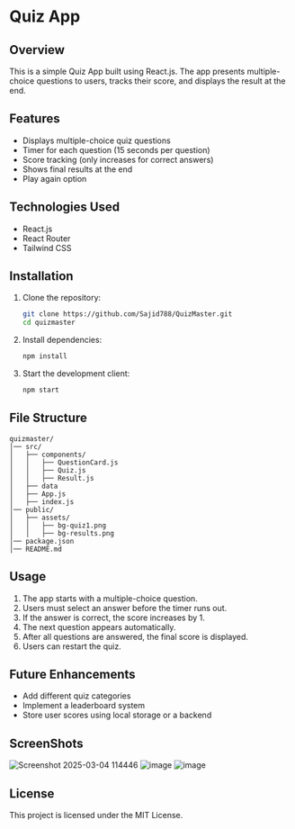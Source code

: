 # Quiz App

## Overview
This is a simple Quiz App built using React.js. The app presents multiple-choice questions to users, tracks their score, and displays the result at the end.

## Features
- Displays multiple-choice quiz questions
- Timer for each question (15 seconds per question)
- Score tracking (only increases for correct answers)
- Shows final results at the end
- Play again option

## Technologies Used
- React.js
- React Router
- Tailwind CSS

## Installation
1. Clone the repository:
   ```bash
   git clone https://github.com/Sajid788/QuizMaster.git
   cd quizmaster
   ```
2. Install dependencies:
   ```bash
   npm install
   ```
3. Start the development client:
   ```bash
   npm start
   ```

## File Structure
```
quizmaster/
│── src/
│   ├── components/
│   │   ├── QuestionCard.js
│   │   ├── Quiz.js
│   │   ├── Result.js
│   ├── data
│   ├── App.js
│   ├── index.js
│── public/
│   ├── assets/
│   │   ├── bg-quiz1.png
│   │   ├── bg-results.png
│── package.json
│── README.md
```

## Usage
1. The app starts with a multiple-choice question.
2. Users must select an answer before the timer runs out.
3. If the answer is correct, the score increases by 1.
4. The next question appears automatically.
5. After all questions are answered, the final score is displayed.
6. Users can restart the quiz.

## Future Enhancements
- Add different quiz categories
- Implement a leaderboard system
- Store user scores using local storage or a backend

## ScreenShots
![Screenshot 2025-03-04 114446](https://github.com/user-attachments/assets/fccbd123-0d42-4bea-8dbb-289f4dd7f07e)
![image](https://github.com/user-attachments/assets/3660cb8d-29ad-4562-b3a0-03409be2deeb)
![image](https://github.com/user-attachments/assets/87b807a3-e151-4229-9313-d29ed9397947)




## License
This project is licensed under the MIT License.

